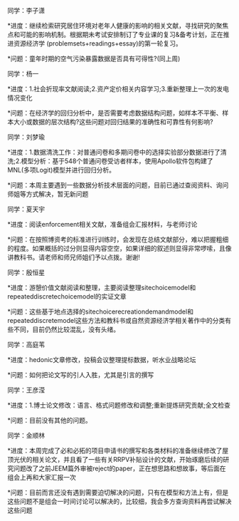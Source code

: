 同学：李子潇

*进度：继续检索研究居住环境对老年人健康的影响的相关文献，寻找研究的聚焦点和可能的影响机制。根据期未考试安排制订了专业课的复习&备考计划，正在推进资源经济学
(problemsets+readings+essay)的第一轮复习。

*问题：童年时期的空气污染暴露数据是否具有可得性?(同上周)

同学：杨一

*进度：1.社会折现率文献阅读;2.资产定价相关内容学习;3.重新整理上一次的发电情况变化

*问题：在经济学的回归分析中，是否需要考虑数据结构问题，如样本不平衡、样本大小或数据的层次结构?这些问题对回归结果的准确性和可靠性有何影响?

同学：刘梦瑜

*进度：1.数据清洗工作：对普通问卷和多期问卷中的选择实验部分数据进行了清洗;2.模型分析：基于548个普通问卷受访者样本，使用Apollo软件包构建了MNL(多项Logit)模型并进行回归分析。

*问题：本周主要遇到一些数据分析技术层面的问题，目前已通过查阅资料、询问师姐等方式解决，暂无新问题

同学：夏天宇

*进度：阅读enforcement相关文献，准备组会汇报材料，与老师讨论

*问题：在按照博资考的标准进行训练时，会发现在总结文献部分，难以把握粗细的程度。如果概括的过分则显得内容空空，如果详细的叙述则显得非常啰嗦，且像讲教科书。请老师和师兄师姐们予以点拨。谢谢!

同学：殷恒星

*进度：游憩价值文献阅读和整理，主要阅读整理sitechoicemodel和repeateddiscretechoicemodel的实证文章

*问题：这些基于地点选择的sitechoicerecreationdemandmodel和repeateddiscretemodel这些方法和教科书或自然资源经济学相关著作中的分类有些不同，目前仍然比较混乱，没有头绪。

同学：高庭苇

*进度：hedonic文章修改，投稿会议整理提标数据，听水业战略论坛

*问题：如何把论文写的引人入胜，尤其是引言的撰写

同学：王彦滢

*进度：1.博士论文修改：语言、格式问题修改和调整;重新提炼研究贡献;全文检查

*问题：目前没有其他的问题。

同学：金顺林

*进度：本周完成了必和必拓的项目申请书的撰写和各类材料的准备继续修改了屋顶光伏的相关论文，并且看了一些有关RRPV补贴设计的文献，开始琢磨后续的研究问题改了之前JEEM篇外审被reject的paper，正在想思路和想故事，等后面在组会上再和大家汇报一次

*问题：目前而言还没有遇到需要迫切解决的问题，只有在模型和方法上有，但是这些问题不是组会一时间讨论可以解决的，比较细，我会多方查询资料再尝试解决这些问题

